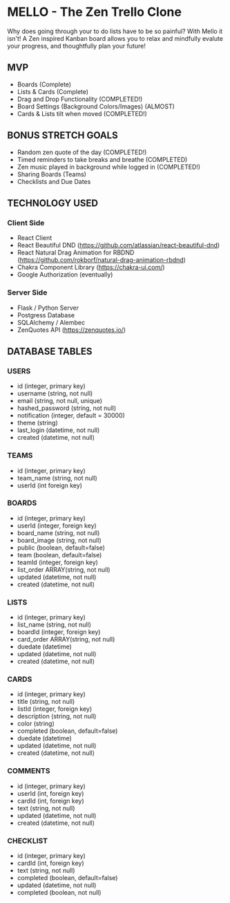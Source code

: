 # MELLO - The Zen Trello Clone
Why does going through your to do lists have to be so painful?  With Mello it isn't!
A Zen inspired Kanban board allows you to relax and mindfully evalute your progress, and thoughtfully plan your future!  

## MVP
- Boards (Complete)
- Lists & Cards (Complete)
- Drag and Drop Functionality (COMPLETED!)
- Board Settings (Background Colors/Images) (ALMOST)
- Cards & Lists tilt when moved (COMPLETED!)

## BONUS STRETCH GOALS
- Random zen quote of the day (COMPLETED!)
- Timed reminders to take breaks and breathe (COMPLETED)
- Zen music played in background while logged in (COMPLETED!) 
- Sharing Boards (Teams)
- Checklists and Due Dates



## TECHNOLOGY USED
### Client Side
- React Client 
- React Beautiful DND (https://github.com/atlassian/react-beautiful-dnd)
- React Natural Drag Animation for RBDND (https://github.com/rokborf/natural-drag-animation-rbdnd)
- Chakra Component Library (https://chakra-ui.com/)
- Google Authorization (eventually)

### Server Side
- Flask / Python Server
- Postgress Database
- SQLAlchemy / Alembec
- ZenQuotes API (https://zenquotes.io/)

## DATABASE TABLES
### USERS
- id (integer, primary key)
- username (string, not null)
- email (string, not null, unique)
- hashed_password (string, not null)
- notification (integer, default = 30000)
- theme (string)
- last_login (datetime, not null)
- created (datetime, not null)

### TEAMS
- id (integer, primary key)
- team_name (string, not null)
- userId (int foreign key)

### BOARDS
- id (integer, primary key)
- userId (integer, foreign key)
- board_name (string, not null)
- board_image (string, not null)
- public (boolean, default=false)
- team (boolean, default=false)
- teamId (integer, foreign key)
- list_order ARRAY(string, not null)
- updated (datetime, not null)
- created (datetime, not null)

### LISTS
- id (integer, primary key)
- list_name (string, not null)
- boardId (integer, foreign key)
- card_order ARRAY(string, not null)
- duedate (datetime)
- updated (datetime, not null)
- created (datetime, not null)

### CARDS
- id (integer, primary key)
- title (string, not null)
- listId (integer, foreign key)
- description (string, not null)
- color (string)
- completed (boolean, default=false)
- duedate (datetime)
- updated (datetime, not null)
- created (datetime, not null)

### COMMENTS
- id (integer, primary key)
- userId (int, foreign key)
- cardId (int, foreign key)
- text (string, not null)
- updated (datetime, not null)
- created (datetime, not null)

### CHECKLIST
- id (integer, primary key)
- cardId (int, foreign key)
- text (string, not null)
- completed (boolean, default=false)
- updated (datetime, not null)
- completed (boolean, not null)

